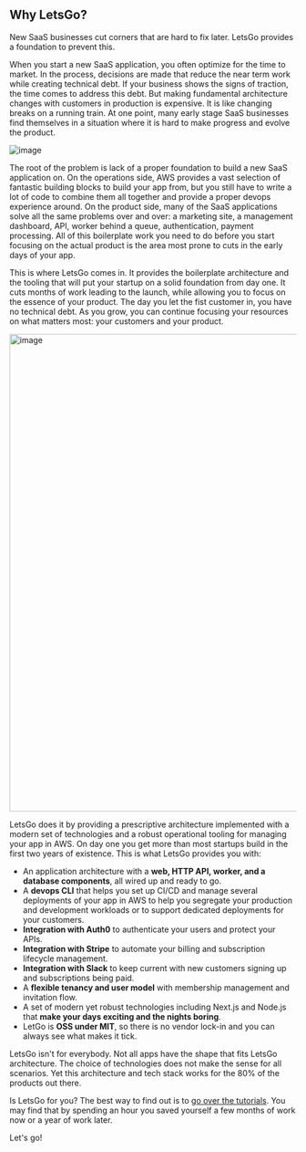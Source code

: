## Why LetsGo?

New SaaS businesses cut corners that are hard to fix later. LetsGo provides a foundation to prevent this.

When you start a new SaaS application, you often optimize for the time to market. In the process, decisions are made that reduce the near term work while creating technical debt. If your business shows the signs of traction, the time comes to address this debt. But making fundamental architecture changes with customers in production is expensive. It is like changing breaks on a running train. At one point, many early stage SaaS businesses find themselves in a situation where it is hard to make progress and evolve the product.

![image](https://github.com/tjanczuk/letsgo/assets/822369/86a44b85-00da-49a7-b91f-7bc71d4406b1)

The root of the problem is lack of a proper foundation to build a new SaaS application on. On the operations side, AWS provides a vast selection of fantastic building blocks to build your app from, but you still have to write a lot of code to combine them all together and provide a proper devops experience around. On the product side, many of the SaaS applications solve all the same problems over and over: a marketing site, a management dashboard, API, worker behind a queue, authentication, payment processing. All of this boilerplate work you need to do before you start focusing on the actual product is the area most prone to cuts in the early days of your app.

This is where LetsGo comes in. It provides the boilerplate architecture and the tooling that will put your startup on a solid foundation from day one. It cuts months of work leading to the launch, while allowing you to focus on the essence of your product. The day you let the fist customer in, you have no technical debt. As you grow, you can continue focusing your resources on what matters most: your customers and your product.

<img width="837" alt="image" src="https://github.com/tjanczuk/letsgo/assets/822369/f7fe2317-d7de-4698-b093-416a52a1a145">

LetsGo does it by providing a prescriptive architecture implemented with a modern set of technologies and a robust operational tooling for managing your app in AWS. On day one you get more than most startups build in the first two years of existence. This is what LetsGo provides you with:

- An application architecture with a **web, HTTP API, worker, and a database components**, all wired up and ready to go.
- A **devops CLI** that helps you set up CI/CD and manage several deployments of your app in AWS to help you segregate your production and development workloads or to support dedicated deployments for your customers.
- **Integration with Auth0** to authenticate your users and protect your APIs.
- **Integration with Stripe** to automate your billing and subscription lifecycle management.
- **Integration with Slack** to keep current with new customers signing up and subscriptions being paid.
- A **flexible tenancy and user model** with membership management and invitation flow.
- A set of modern yet robust technologies including Next.js and Node.js that **make your days exciting and the nights boring**.
- LetGo is **OSS under MIT**, so there is no vendor lock-in and you can always see what makes it tick.

LetsGo isn't for everybody. Not all apps have the shape that fits LetsGo architecture. The choice of technologies does not make the sense for all scenarios. Yet this architecture and tech stack works for the 80% of the products out there.

Is LetsGo for you? The best way to find out is to [go over the tutorials](./tutorials.md). You may find that by spending an hour you saved yourself a few months of work now or a year of work later.

Let's go!
